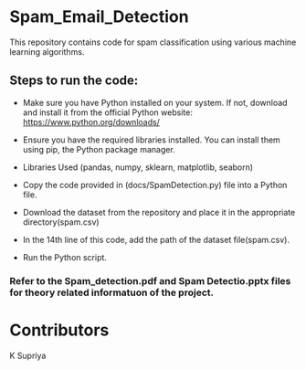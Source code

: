 # Spam_Email_Detection
This repository contains code for spam classification using various machine learning algorithms.
## Steps to run the code:

- Make sure you have Python installed on your system. If not, download and install it from the official Python website: https://www.python.org/downloads/
- Ensure you have the required libraries installed. You can install them using pip, the Python package manager.
-  Libraries Used
  (pandas,
  numpy,
  sklearn,
  matplotlib,
  seaborn)
  
- Copy the code provided in (docs/SpamDetection.py) file into a Python file.
- Download the dataset from the repository and place it in the appropriate directory(spam.csv)
- In the 14th line of this code, add the path of the dataset file(spam.csv).
- Run the Python script.
### Refer to the Spam_detection.pdf and Spam Detectio.pptx files for theory related informatuon of the project.
# Contributors
K Supriya
